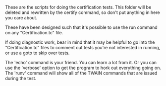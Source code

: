These are the scripts for doing the certification tests.  This folder will
be deleted and rewritten by the certify command, so don't put anything in
here you care about.

These have been designed such that it's possible to use the run command
on any "Certification.tc" file.

If doing diagnostic work, bear in mind that it may be helpful to go into
the "Certification.tc" files to comment out tests you're not interested
in running, or use a goto to skip over tests.

The 'echo' command is your friend.  You can learn a lot from it.  Or you
can use the 'verbose' option to get the program to hork out everything
going on.  The 'runv' command will show all of the TWAIN commands that
are issued during the test.
